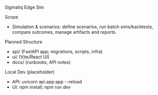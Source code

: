 Sigmatiq Edge Sim

Scope
- Simulation & scenarios: define scenarios, run batch sims/backtests, compare outcomes, manage artifacts and reports.

Planned Structure
- api/ (FastAPI app; migrations, scripts, infra)
- ui/ (Vite/React UI)
- docs/ (runbooks, API notes)

Local Dev (placeholder)
- API: uvicorn api.app:app --reload
- UI: npm install; npm run dev

